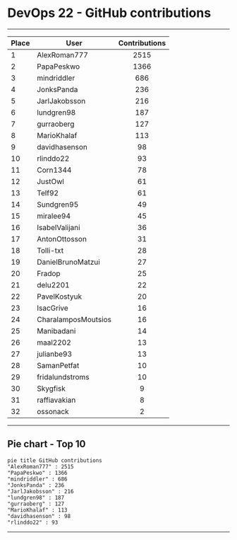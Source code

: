 # DevOps 22 - GitHub contributions

---

| Place | User | Contributions |
| --- | --- | :---: |
| 1 | AlexRoman777 | 2515 |
| 2 | PapaPeskwo | 1366 |
| 3 | mindriddler | 686 |
| 4 | JonksPanda | 236 |
| 5 | JarlJakobsson | 216 |
| 6 | lundgren98 | 187 |
| 7 | gurraoberg | 127 |
| 8 | MarioKhalaf | 113 |
| 9 | davidhasenson | 98 |
| 10 | rlinddo22 | 93 |
| 11 | Corn1344 | 78 |
| 12 | JustOwl | 61 |
| 13 | Telf92 | 61 |
| 14 | Sundgren95 | 49 |
| 15 | miralee94 | 45 |
| 16 | IsabelValijani | 36 |
| 17 | AntonOttosson | 31 |
| 18 | Tolli-txt | 28 |
| 19 | DanielBrunoMatzui | 27 |
| 20 | Fradop | 25 |
| 21 | delu2201 | 22 |
| 22 | PavelKostyuk | 20 |
| 23 | IsacGrive | 16 |
| 24 | CharalamposMoutsios | 16 |
| 25 | Manibadani | 14 |
| 26 | maal2202 | 13 |
| 27 | julianbe93 | 13 |
| 28 | SamanPetfat | 10 |
| 29 | fridalundstroms | 10 |
| 30 | Skygfisk | 9 |
| 31 | raffiavakian | 8 |
| 32 | ossonack | 2 |

---

## Pie chart - Top 10

```mermaid
pie title GitHub contributions
"AlexRoman777" : 2515
"PapaPeskwo" : 1366
"mindriddler" : 686
"JonksPanda" : 236
"JarlJakobsson" : 216
"lundgren98" : 187
"gurraoberg" : 127
"MarioKhalaf" : 113
"davidhasenson" : 98
"rlinddo22" : 93
```

---

